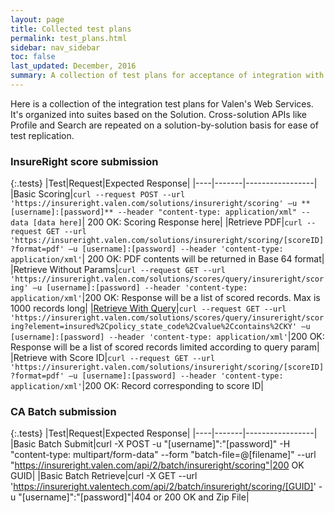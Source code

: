 ```yaml
---
layout: page
title: Collected test plans
permalink: test_plans.html
sidebar: nav_sidebar
toc: false
last_updated: December, 2016
summary: A collection of test plans for acceptance of integration with Valen Analytics
---
```


Here is a collection of the integration test plans for Valen's Web Services. It's organized into suites based on the Solution. Cross-solution APIs like Profile and Search are repeated on a solution-by-solution basis for ease of test replication.

### InsureRight score submission

{:.tests}
|Test|Request|Expected Response|
|----|-------|-----------------|
|Basic Scoring|`curl --request POST --url 'https://insureright.valen.com/solutions/insureright/scoring' –u **[username]:[password]** --header "content-type: application/xml" --data [data here]`| 200 OK: Scoring Response here|
|Retrieve PDF|`curl --request GET --url 'https://insureright.valen.com/solutions/insureright/scoring/[scoreID]?format=pdf' –u [username]:[password] --header 'content-type: application/xml'`| 200 OK: PDF contents will be returned in Base 64 format|
|Retrieve Without Params|`curl --request GET --url 'https://insureright.valen.com/solutions/scores/query/insureright/scoring' –u [username]:[password] --header 'content-type: application/xml'`|200 OK: Response will be a list of scored records. Max is 1000 records long|
|<a href="#" data-toggle="tooltip" data-original-title="{{ site.data.glossary.retrieve_with_query }}">Retrieve With Query</a>|`curl --request GET --url 'https://insureright.valen.com/solutions/scores/query/insureright/scoring?element=insured%2Cpolicy_state_code%2Cvalue%2Ccontains%2CKY' –u [username]:[password] --header 'content-type: application/xml'`|200 OK: Response will be a list of scored records limited according to query param|
|Retrieve with Score ID|`curl --request GET --url 'https://insureright.valen.com/solutions/insureright/scoring/[scoreID]?format=pdf' –u [username]:[password] --header 'content-type: application/xml'`|200 OK: Record corresponding to score ID|


### CA Batch submission

{:.tests}
|Test|Request|Expected Response|
|----|-------|-----------------|
|Basic Batch Submit|curl -X POST -u "[username]":"[password]" -H "content-type: multipart/form-data" --form "batch-file=@[filename]" --url "https://insureright.valen.com/api/2/batch/insureright/scoring"|200 OK GUID|
|Basic Batch Retrieve|curl -X GET --url 'https://insureright.valentech.com/api/2/batch/insureright/scoring/[GUID]' -u "[username]":"[password]"|404 or 200 OK and Zip File|
